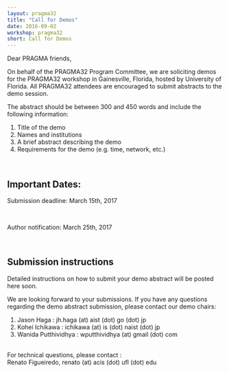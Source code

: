 ```yaml
---
layout: pragma32
title: "Call for Demos"
date: 2016-09-02
workshop: pragma32
short: Call for Demos
---
```


Dear PRAGMA friends,

On behalf of the PRAGMA32 Program Committee, we are soliciting demos for the PRAGMA32 workshop in Gainesville, Florida, hosted by University of Florida. All PRAGMA32 attendees are encouraged to submit abstracts to the demo session.
 
The abstract should be between 300 and 450 words and include the following information: 

1. Title of the demo 
2. Names and institutions 
3. A brief abstract describing the demo 
4. Requirements for the demo (e.g. time, network, etc.) 

<br>

## Important Dates:

Submission deadline: March 15th, 2017 

<br>

Author notification: March 25th, 2017 

<br>

## Submission instructions

Detailed instructions on how to submit your demo abstract will be posted here soon.

We are looking forward to your submissions. If you have any questions regarding the demo abstract submission, please contact our demo chairs:

1. Jason Haga : jh.haga (at) aist (dot) go (dot) jp
2. Kohei Ichikawa : ichikawa (at) is (dot) naist (dot) jp
3. Wanida Putthividhya : wputthividhya (at) gmail (dot) com

<br>
For technical questions, please contact :
<br>
Renato Figueiredo, renato (at) acis (dot) ufl (dot) edu


